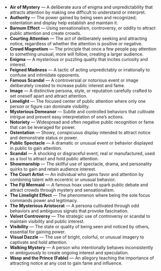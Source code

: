 - **Air of Mystery** — A deliberate aura of enigma and unpredictability that attracts attention by making one difficult to understand or interpret.  
- **Authority** — The power gained by being seen and recognized; ostentation and display help establish and maintain it.  
- **Barnum Effect** — Using sensationalism, controversy, or oddity to attract public attention and create crowds.  
- **Courting Attention** — The act of deliberately seeking and attracting notice, regardless of whether the attention is positive or negative.  
- **Crowd Magnetism** — The principle that once a few people pay attention to something unusual, more will follow, creating a larger audience.  
- **Enigma** — A mysterious or puzzling quality that incites curiosity and interest.  
- **Feigned Madness** — A tactic of acting unpredictably or irrationally to confuse and intimidate opponents.  
- **Famous Scandal** — A controversial or notorious event or image deliberately created to increase public interest and fame.  
- **Image** — A distinctive persona, style, or reputation carefully crafted to set oneself apart and attract attention.  
- **Limelight** — The focused center of public attention where only one person or figure can dominate visibility.  
- **Mysterious Demeanor** — Subtle and controlled behaviors that cultivate intrigue and prevent easy interpretation of one’s actions.  
- **Notoriety** — Widespread and often negative public recognition or fame that can be leveraged for power.  
- **Ostentation** — Showy, conspicuous display intended to attract notice and demonstrate status or power.  
- **Public Spectacle** — A dramatic or unusual event or behavior displayed in public to gain attention.  
- **Scandal** — A shocking or disgraceful event, real or manufactured, used as a tool to attract and hold public attention.  
- **Showmanship** — The skillful use of spectacle, drama, and personality quirks to gain and retain audience interest.  
- **The Court Artist** — An individual who gains favor and attention by combining talent with eccentric or unusual behavior.  
- **The Fiji Mermaid** — A famous hoax used to spark public debate and attract crowds through mystery and sensationalism.  
- **The Limelight Effect** — The phenomenon where being the sole focus commands power and legitimacy.  
- **The Mysterious Aristocrat** — A persona cultivated through odd behaviors and ambiguous signals that provoke fascination.  
- **Velvet Controversy** — The strategic use of controversy or scandal to maintain visibility and public interest.  
- **Visibility** — The state or quality of being seen and noticed by others, essential for gaining power.  
- **Visual Dazzle** — The use of bright, colorful, or unusual imagery to captivate and hold attention.  
- **Walking Mystery** — A person who intentionally behaves inconsistently or ambiguously to create ongoing interest and speculation.  
- **Wasp and the Prince (Fable)** — An allegory teaching the importance of attracting notice at any cost to gain fame and influence.
